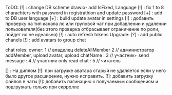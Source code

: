 ToDO:
[!] : change DB scheme drawio- add IsFixed, Language
[!] : fix 1 to 8 charachters with password in registrathion and update password
[+] : add to DB user language
[+] : build update avatar in settings
[!] : добавить проверку на тип канала лс или груповой чат при добавлении и удалении пользователя(без этого проверка отбрасывает ограничение по роли, пойдет но не идеально)
[!] : auto refresh tokens
Upgrade:
[?] : add public chanels
[!] : add avatars to group chat

chat roles:
owner: 1 // владелец
deleteAllMember 2 // администратор
addMember, upload avatar, upload chatName : 3 // участник+
send message : 4 // участник
only read chat : 5 // читатель

[] : На диплом
[!]: при загрузке аватара старый не удаляется если у него было другое расширение, нужно исправить.
[!]: добавить загрузку файлов в чаты
[!]: добавить пагинацию к получаемым сообщениям и подгружать только при скрролле